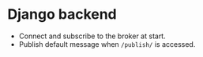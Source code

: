 # Django backend

- Connect and subscribe to the broker at start.
- Publish default message when `/publish/` is accessed.
